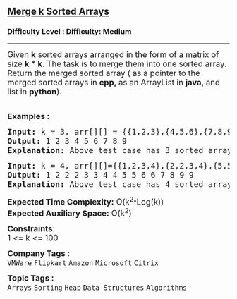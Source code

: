 <h2><a href="https://www.geeksforgeeks.org/problems/merge-k-sorted-arrays/1?page=1&company=Flipkart,Adobe&difficulty=Medium&status=unsolved&sortBy=accuracy">Merge k Sorted Arrays</a></h2><h3>Difficulty Level : Difficulty: Medium</h3><hr><div class="problems_problem_content__Xm_eO"><p><span style="font-size: 18px;">Given <strong>k</strong> sorted arrays arranged in the form of a matrix of size <strong>k</strong> * <strong>k</strong>. The task is to merge them into one sorted array. Return the merged sorted array ( as a pointer to the merged sorted arrays in <strong>cpp,&nbsp;</strong>as an ArrayList in&nbsp;<strong>java,&nbsp;</strong>and list in&nbsp;<strong>python</strong>).</span></p>
<p><span style="font-size: 18px;"><br><strong>Examples :</strong> </span></p>
<pre><span style="font-size: 18px;"><strong>Input: </strong>k = 3, arr[][] = {{1,2,3},{4,5,6},{7,8,9}}
<strong>Output: </strong>1&nbsp;2&nbsp;3&nbsp;4&nbsp;5 6 7 8 9<strong>
Explanation: </strong>Above test case has 3 sorted arrays of size 3, 3, 3 arr[][] = [[1, 2, 3],[4, 5, 6],[7, 8, 9]]. The merged list will be [1, 2, 3, 4, 5, 6, 7, 8, 9].</span></pre>
<pre><span style="font-size: 18px;"><strong>Input: </strong>k = 4, arr[][]={{1,2,3,4},{2,2,3,4},{5,5,6,6},{7,8,9,9}}
<strong>Output: </strong>1 2 2 2 3 3 4 4 5 5 6 6 7 8 9 9&nbsp;<strong>
Explanation: </strong>Above test case has 4 sorted arrays of size 4, 4, 4, 4 arr[][] = [[1, 2, 2, 2], [3, 3, 4, 4], [5, 5, 6, 6], [7, 8, 9, 9 ]]. The merged list will be [1, 2, 2, 2, 3, 3, 4, 4, 5, 5, 6, 6, 7, 8, 9, 9].</span></pre>
<p><span style="font-size: 18px;"><strong>Expected Time Complexity:</strong> O(k<sup>2</sup></span>*<span style="font-size: 18px;">Log(k))<br><strong>Expected Auxiliary Space:</strong> O(k<sup>2</sup>)</span></p>
<p><span style="font-size: 18px;"><strong>Constraints</strong>:<br>1 &lt;= k &lt;= 100</span></p></div><p><span style=font-size:18px><strong>Company Tags : </strong><br><code>VMWare</code>&nbsp;<code>Flipkart</code>&nbsp;<code>Amazon</code>&nbsp;<code>Microsoft</code>&nbsp;<code>Citrix</code>&nbsp;<br><p><span style=font-size:18px><strong>Topic Tags : </strong><br><code>Arrays</code>&nbsp;<code>Sorting</code>&nbsp;<code>Heap</code>&nbsp;<code>Data Structures</code>&nbsp;<code>Algorithms</code>&nbsp;